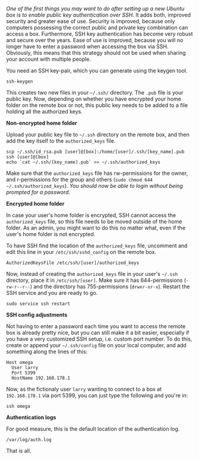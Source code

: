 _One of the first things you may want to do after setting up a new Ubuntu box is to enable public key authentication over SSH._ It adds both, improved security and greater ease of use. Security is improved, because only computers possessing the correct public and private key combination can access a box. Furthermore, SSH key authentication has become very robust and secure over the years. Ease of use is improved, because you will no longer have to enter a password when accessing the box via SSH. Obviously, this means that this strategy should not be used when sharing your account with multiple people.

You need an SSH key-pair, which you can generate using the keygen tool.

    ssh-keygen

This creates two new files in your `~/.ssh/` directory. The `.pub` file is your public key. Now, depending on whether you have encrypted your home folder on the remote box or not, this public key needs to be added to a file holding all the authorized keys.

**Non-encrypted home folder**

Upload your public key file to `~/.ssh` directory on the remote box, and then add the key itself to the `authorized_keys` file.

    scp ~/.ssh/id_rsa.pub [user]@[box]:/home/[user]/.ssh/[key_name].pub
    ssh [user]@[box]
    echo `cat ~/.ssh/[key_name].pub` >> ~/.ssh/authorized_keys
  
Make sure that the `authorized_keys` file has rw-permissions for the owner, and r-permissions for the group and others (`sudo chmod 644 ~/.ssh/authorized_keys`). _You should now be able to login without being prompted for a password._

**Encrypted home folder**

In case your user's home folder is encrypted, SSH cannot access the `authorized_keys` file, so this file needs to be moved outside of the home folder. As an admin, you might want to do this no matter what, even if the user's home folder is not encrypted.

To have SSH find the location of the `authorized_keys` file, uncomment and edit this line in your `/etc/ssh/sshd_config` on the remote box.

    AuthorizedKeysFile /etc/ssh/[user]/authorized_keys

Now, instead of creating the `authorized_keys` file in your user's `~/.ssh` directory, place it in `/etc/ssh/[user]`. Make sure it has 644-permissions (`-rw-r--r--`) and the directory has 755-permissions (`drwxr-xr-x`). Restart the SSH service and you are ready to go.

    sudo service ssh restart

**SSH config adjustments**

Not having to enter a password each time you want to access the remote box is already pretty nice, but you can still make it a bit easier, especially if you have a very customized SSH setup, i.e. custom port number. To do this, create or append your `~/.ssh/config` file on your local computer, and add something along the lines of this:

    Host omega
      User larry
      Port 5399
      HostName 192.168.178.1

Now, as the fictionaly user `larry` wanting to connect to a box at `192.168.178.1` via port 5399, you can just type the following and you're in:

    ssh omega
  
**Authentication logs**

For good measure, this is the default location of the authentication log.

    /var/log/auth.log

That is all.